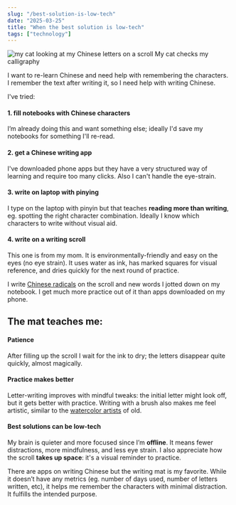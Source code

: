 ```yaml
---
slug: "/best-solution-is-low-tech"
date: "2025-03-25"
title: "When the best solution is low-tech"
tags: ["technology"]
---
```


<img src='/cat-calligraphy.png' alt='my cat looking at my Chinese letters on a scroll' />
<span>My cat checks my calligraphy</span>

I want to re-learn Chinese and need help with remembering the characters. I remember the text after writing it, so I need help with writing Chinese.

I've tried:

#### 1. fill notebooks with Chinese characters

I’m already doing this and want something else; ideally I'd save my notebooks for something I'll re-read.

#### 2. get a Chinese writing app

I've downloaded phone apps but they have a very structured way of learning and require too many clicks. Also I can't handle the eye-strain.

#### 3. write on laptop with pinying

I type on the laptop with pinyin but that teaches **reading more than writing**, eg. spotting the right character combination. Ideally I know which characters to write without visual aid.

#### 4. write on a writing scroll

This one is from my mom. It is environmentally-friendly and easy on the eyes (no eye strain). It uses water as ink, has marked squares for visual reference, and dries quickly for the next round of practice.

I write [Chinese radicals](https://en.wikipedia.org/wiki/Chinese_character_radicals) on the scroll and new words I jotted down on my notebook. I get much more practice out of it than apps downloaded on my phone.

## The mat teaches me:

#### Patience

After filling up the scroll I wait for the ink to dry; the letters disappear quite quickly, almost magically.

#### Practice makes better

Letter-writing improves with mindful tweaks: the initial letter might look off, but it gets better with practice. Writing with a brush also makes me feel artistic, similar to the [watercolor artists](https://en.wikipedia.org/wiki/Chinese_painting) of old.

#### Best solutions can be low-tech

My brain is quieter and more focused since I’m **offline**. It means fewer distractions, more mindfulness, and less eye strain. I also appreciate how the scroll **takes up space**: it's a visual reminder to practice.

There are apps on writing Chinese but the writing mat is my favorite. While it doesn’t have any metrics (eg. number of days used, number of letters written, etc), it helps me remember the characters with minimal distraction. It fulfills the intended purpose.
